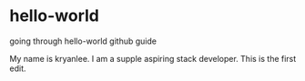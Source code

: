 # hello-world
going through hello-world github guide

My name is kryanlee. I am a supple aspiring stack developer. This is the first edit. 
